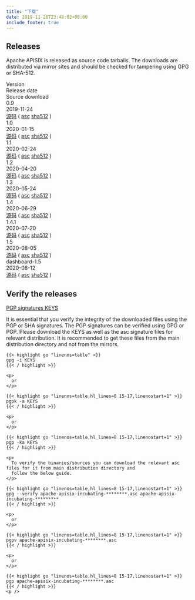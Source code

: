 ```yaml
---
title: "下载"
date: 2019-11-26T23:48:02+08:00
include_footer: true
---
```


<div class="downloads">
  <section>
    <h2 class="title">Releases</h2>
    <p class="description">
      Apache APISIX is released as source code tarballs. The downloads are distributed via mirror sites and should be
      checked for tampering using GPG or SHA-512.
    </p>
    <div class="table-container" role="table" aria-label="Destinations">
      <div class="flex-table header" role="rowgroup">
        <div class="flex-row first" role="columnheader">Version</div>
        <div class="flex-row" role="columnheader">Release date</div>
        <div class="flex-row" role="columnheader">Source download</div>
      </div>
      <div class="flex-table row" role="rowgroup">
        <div class="flex-row first" role="cell"><span class="flag-icon flag-icon-gb"></span>0.9</div>
        <div class="flex-row" role="cell">2019-11-24</div>
        <div class="flex-row" role="cell">
          <a href="https://downloads.apache.org/incubator/apisix/0.9/">源码</a>
          (
          <a href="https://downloads.apache.org/incubator/apisix/0.9/apache-apisix-0.9-incubating-src.tar.gz.asc">asc</a>
          <a
            href="https://downloads.apache.org/incubator/apisix/0.9/apache-apisix-0.9-incubating-src.tar.gz.sha512">sha512</a>
          )
        </div>
      </div>
      <div class="flex-table row" role="rowgroup">
        <div class="flex-row first" role="cell"><span class="flag-icon flag-icon-gb"></span>1.0</div>
        <div class="flex-row" role="cell">2020-01-15</div>
        <div class="flex-row" role="cell">
          <a href="https://downloads.apache.org/incubator/apisix/1.0/">源码</a>
          (
          <a href="https://downloads.apache.org/incubator/apisix/1.0/apache-apisix-1.0-incubating-src.tar.gz.asc">asc</a>
          <a
            href="https://downloads.apache.org/incubator/apisix/1.0/apache-apisix-1.0-incubating-src.tar.gz.sha512">sha512</a>
          )
        </div>
      </div>
      <div class="flex-table row" role="rowgroup">
        <div class="flex-row first" role="cell"><span class="flag-icon flag-icon-gb"></span>1.1</div>
        <div class="flex-row" role="cell">2020-02-24</div>
        <div class="flex-row" role="cell">
          <a href="https://downloads.apache.org/incubator/apisix/1.1/">源码</a>
          (
          <a href="https://downloads.apache.org/incubator/apisix/1.1/apache-apisix-1.1-incubating-src.tar.gz.asc">asc</a>
          <a
            href="https://downloads.apache.org/incubator/apisix/1.1/apache-apisix-1.1-incubating-src.tar.gz.sha512">sha512</a>
          )
        </div>
      </div>
      <div class="flex-table row" role="rowgroup">
        <div class="flex-row first" role="cell"><span class="flag-icon flag-icon-gb"></span>1.2</div>
        <div class="flex-row" role="cell">2020-04-20</div>
        <div class="flex-row" role="cell">
          <a href="https://downloads.apache.org/incubator/apisix/1.2/">源码</a>
          (
          <a href="https://downloads.apache.org/incubator/apisix/1.2/apache-apisix-1.2-incubating-src.tar.gz.asc">asc</a>
          <a
            href="https://downloads.apache.org/incubator/apisix/1.2/apache-apisix-1.2-incubating-src.tar.gz.sha512">sha512</a>
          )
        </div>
      </div>
      <div class="flex-table row" role="rowgroup">
        <div class="flex-row first" role="cell"><span class="flag-icon flag-icon-gb"></span>1.3</div>
        <div class="flex-row" role="cell">2020-05-24</div>
        <div class="flex-row" role="cell">
          <a href="https://downloads.apache.org/incubator/apisix/1.3/">源码</a>
          (
          <a href="https://downloads.apache.org/incubator/apisix/1.3/apache-apisix-1.3-incubating-src.tar.gz.asc">asc</a>
          <a
            href="https://downloads.apache.org/incubator/apisix/1.3/apache-apisix-1.3-incubating-src.tar.gz.sha512">sha512</a>
          )
        </div>
      </div>
      <div class="flex-table row" role="rowgroup">
        <div class="flex-row first" role="cell"><span class="flag-icon flag-icon-gb"></span>1.4</div>
        <div class="flex-row" role="cell">2020-06-29</div>
        <div class="flex-row" role="cell">
          <a href="https://downloads.apache.org/incubator/apisix/1.4/">源码</a>
          (
          <a href="https://downloads.apache.org/incubator/apisix/1.4/apache-apisix-1.4-incubating-src.tar.gz.asc">asc</a>
          <a
            href="https://downloads.apache.org/incubator/apisix/1.4/apache-apisix-1.4-incubating-src.tar.gz.sha512">sha512</a>
          )
        </div>
      </div>
      <div class="flex-table row" role="rowgroup">
        <div class="flex-row first" role="cell"><span class="flag-icon flag-icon-gb"></span>1.4.1</div>
        <div class="flex-row" role="cell">2020-07-20</div>
        <div class="flex-row" role="cell">
          <a href="https://downloads.apache.org/apisix/1.4.1/">源码</a>
          (
          <a href="https://downloads.apache.org/apisix/1.4.1/apache-apisix-1.4.1-src.tar.gz.asc">asc</a>
          <a
            href="https://downloads.apache.org/apisix/1.4.1/apache-apisix-1.4.1-src.tar.gz.sha512">sha512</a>
          )
        </div>
      </div>
      <div class="flex-table row" role="rowgroup">
        <div class="flex-row first" role="cell"><span class="flag-icon flag-icon-gb"></span>1.5</div>
        <div class="flex-row" role="cell">2020-08-05</div>
        <div class="flex-row" role="cell">
          <a href="https://downloads.apache.org/apisix/1.5/">源码</a>
          (
          <a href="https://downloads.apache.org/apisix/1.5/apache-apisix-1.5-src.tar.gz.asc">asc</a>
          <a
            href="https://downloads.apache.org/apisix/1.5/apache-apisix-1.5-src.tar.gz.sha512">sha512</a>
          )
        </div>
      </div>
      <div class="flex-table row" role="rowgroup">
        <div class="flex-row first" role="cell"><span class="flag-icon flag-icon-gb"></span>dashboard-1.5</div>
        <div class="flex-row" role="cell">2020-08-12</div>
        <div class="flex-row" role="cell">
          <a href="https://downloads.apache.org/apisix/dashboard-1.5/">源码</a>
          (
          <a href="https://downloads.apache.org/apisix/dashboard-1.5/apache-apisix-dashboard-1.5.tar.gz.asc">asc</a>
          <a
            href="https://downloads.apache.org/apisix/dashboard-1.5/apache-apisix-dashboard-1.5.tar.gz.sha512">sha512</a>
          )
        </div>
      </div>
    </div>
  </section>
  <section>
    <h2 class="title">Verify the releases</h2>
    <a href="https://www.apache.org/dist/incubator/apisix/KEYS">PGP signatures KEYS</a>
    <p>
      It is essential that you verify the integrity of the downloaded files using the PGP or SHA signatures. The PGP
      signatures can be verified using GPG or PGP. Please download the KEYS as well as the asc signature files for
      relevant distribution. It is recommended to get these files from the main distribution directory and not from the
      mirrors.
    </p>

    {{< highlight go "linenos=table" >}}
    gpg -i KEYS
    {{< / highlight >}}

    <p>
      or
    </p>

    {{< highlight go "linenos=table,hl_lines=8 15-17,linenostart=1" >}}
    pgpk -a KEYS
    {{< / highlight >}}

    <p>
      or
    </p>

    {{< highlight go "linenos=table,hl_lines=8 15-17,linenostart=1" >}}
    pgp -ka KEYS
    {{< / highlight >}}

    <p>
      To verify the binaries/sources you can download the relevant asc files for it from main distribution directory and
      follow the below guide.
    </p>

    {{< highlight go "linenos=table,hl_lines=8 15-17,linenostart=1" >}}
    gpg --verify apache-apisix-incubating-********.asc apache-apisix-incubating-*********
    {{< / highlight >}}

    <p>
      or
    </p>

    {{< highlight go "linenos=table,hl_lines=8 15-17,linenostart=1" >}}
    pgpv apache-apisix-incubating-********.asc
    {{< / highlight >}}

    <p>
      or
    </p>

    {{< highlight go "linenos=table,hl_lines=8 15-17,linenostart=1" >}}
    pgp apache-apisix-incubating-********.asc
    {{< / highlight >}}
    <p />
  </section>
</div>
